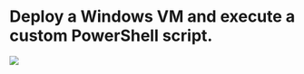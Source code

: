 # Deploy a Windows VM and execute a custom PowerShell script.




<a href="https://portal.azure.com/#create/Microsoft.Template/uri/https%3A%2F%2Fraw.githubusercontent.com%2FAjeetChouksey%2IaCLab%2Fmaster%2F201-VM-Docker-VSCode%2Fazuredeploy.json" target="_blank">
    <img src="http://azuredeploy.net/deploybutton.png"/>
</a>

